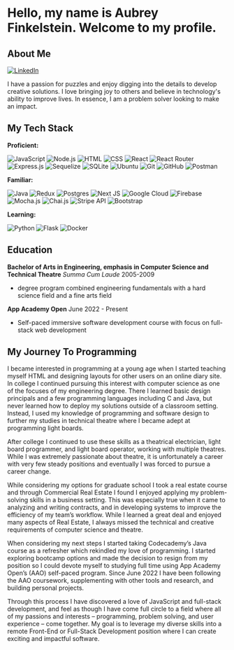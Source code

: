 # Hello, my name is Aubrey Finkelstein. Welcome to my profile.

## About Me
[![LinkedIn](https://img.shields.io/badge/linkedin-%230077B5.svg?style=for-the-badge&logo=linkedin&logoColor=white)](http://www.linkedin.com/in/aubreyfinkelstein)

I have a passion for puzzles and enjoy digging into the details to develop creative solutions. I love bringing joy to others and believe in technology's ability to improve lives. In essence, I am a problem solver looking to make an impact.

## My Tech Stack
**Proficient:** 

![JavaScript](https://img.shields.io/badge/JavaScript-323330?style=for-the-badge&logo=javascript&logoColor=F7DF1E) ![Node.js]( 	 	https://img.shields.io/badge/Node.js-43853D?style=for-the-badge&logo=node.js&logoColor=white) ![HTML](https://img.shields.io/badge/HTML5-E34F26?style=for-the-badge&logo=html5&logoColor=white) ![CSS](https://img.shields.io/badge/CSS3-1572B6?style=for-the-badge&logo=css3&logoColor=white) ![React](https://img.shields.io/badge/React-20232A?style=for-the-badge&logo=react&logoColor=61DAFB) ![React Router](https://img.shields.io/badge/React_Router-CA4245?style=for-the-badge&logo=react-router&logoColor=white) ![Express.js](https://img.shields.io/badge/express.js-%23404d59.svg?style=for-the-badge&logo=express&logoColor=%2361DAFB) ![Sequelize](https://img.shields.io/badge/Sequelize-52B0E7?style=for-the-badge&logo=Sequelize&logoColor=white) ![SQLite](https://img.shields.io/badge/SQLite-07405E?style=for-the-badge&logo=sqlite&logoColor=white) ![Ubuntu](https://img.shields.io/badge/Ubuntu-E95420?style=for-the-badge&logo=ubuntu&logoColor=white) ![Git](https://img.shields.io/badge/GIT-E44C30?style=for-the-badge&logo=git&logoColor=white) ![GitHub]( 	https://img.shields.io/badge/GitHub-100000?style=for-the-badge&logo=github&logoColor=white) ![Postman](https://img.shields.io/badge/Postman-FF6C37?style=for-the-badge&logo=postman&logoColor=white)

**Familiar:** 

![Java](https://img.shields.io/badge/Java-ED8B00?style=for-the-badge&logo=java&logoColor=white) ![Redux](https://img.shields.io/badge/Redux-593D88?style=for-the-badge&logo=redux&logoColor=white) ![Postgres](https://img.shields.io/badge/PostgreSQL-316192?style=for-the-badge&logo=postgresql&logoColor=white) ![Next JS](https://img.shields.io/badge/Next-black?style=for-the-badge&logo=next.js&logoColor=white) ![Google Cloud](https://img.shields.io/badge/Google_Cloud-4285F4?style=for-the-badge&logo=google-cloud&logoColor=white) ![Firebase](https://img.shields.io/badge/firebase-%23039BE5.svg?style=for-the-badge&logo=firebase) ![Mocha.js](https://img.shields.io/badge/mocha.js-323330?style=for-the-badge&logo=mocha&logoColor=Brown) ![Chai.js](https://img.shields.io/badge/chai.js-323330?style=for-the-badge&logo=chai&logoColor=red) ![Stripe API](https://img.shields.io/badge/Stripe-626CD9?style=for-the-badge&logo=Stripe&logoColor=white) ![Bootstrap](https://img.shields.io/badge/Bootstrap-563D7C?style=for-the-badge&logo=bootstrap&logoColor=white)

**Learning:** 

![Python](https://img.shields.io/badge/Python-3776AB?style=for-the-badge&logo=python&logoColor=white) ![Flask](https://img.shields.io/badge/Flask-000000?style=for-the-badge&logo=flask&logoColor=white) ![Docker](https://img.shields.io/badge/docker-%230db7ed.svg?style=for-the-badge&logo=docker&logoColor=white)

## Education
**Bachelor of Arts in Engineering, emphasis in Computer Science and Technical Theatre** *Summa Cum Laude* 2005-2009
- degree program combined engineering fundamentals with a hard science field and a fine arts field

**App Academy Open** June 2022 - Present
- Self-paced immersive software development course with focus on full-stack web development

## My Journey To Programming
I became interested in programming at a young age when I started teaching myself HTML and designing layouts for other users on an online diary site. In college I continued pursuing this interest with computer science as one of the focuses of my engineering degree. There I learned basic design principals and a few programming languages including C and Java, but never learned how to deploy my solutions outside of a classroom setting. Instead, I used my knowledge of programming and software design to further my studies in technical theatre where I became adept at programming light boards.

After college I continued to use these skills as a theatrical electrician, light board programmer, and light board operator, working with multiple theatres. While I was extremely passionate about theatre, it is unfortunately a career with very few steady positions and eventually I was forced to pursue a career change. 

While considering my options for graduate school I took a real estate course and through Commercial Real Estate I found I enjoyed applying my problem-solving skills in a business setting. This was especially true when it came to analyzing and writing contracts, and in developing systems to improve the efficiency of my team’s workflow. While I learned a great deal and enjoyed many aspects of Real Estate, I always missed the technical and creative requirements of computer science and theatre.

When considering my next steps I started taking Codecademy’s Java course as a refresher which rekindled my love of programming. I started exploring bootcamp options and made the decision to resign from my position so I could devote myself to studying full time using App Academy Open’s (AAO) self-paced program. Since June 2022 I have been following the AAO coursework, supplementing with other tools and research, and building personal projects. 

Through this process I have discovered a love of JavaScript and full-stack development, and feel as though I have come full circle to a field where all of my passions and interests – programming, problem solving, and user experience – come together. My goal is to leverage my diverse skills into a remote Front-End or Full-Stack Development position where I can create exciting and impactful software.
